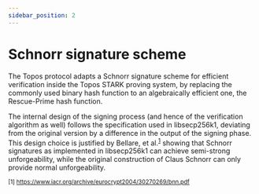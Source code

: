 ```yaml
---
sidebar_position: 2
---
```


# Schnorr signature scheme

The Topos protocol adapts a Schnorr signature scheme for efficient verification inside the Topos STARK proving system, by replacing the commonly used binary hash function to an algebraically efficient one, the Rescue-Prime hash function.

The internal design of the signing process (and hence of the verification algorithm as well) follows the specification used in libsecp256k1, deviating from the original version by a difference in the output of the signing phase. This design choice is justified by Bellare, et al.<sup>[1](#ref-a)</sup> showing that Schnorr signatures as implemented in libsecp256k1 can achieve semi-strong unforgeability, while the original construction of Claus Schnorr can only provide normal unforgeability.

<sub>[1] <a id="ref-1" href="https://www.iacr.org/archive/eurocrypt2004/30270269/bnn.pdf">https://www.iacr.org/archive/eurocrypt2004/30270269/bnn.pdf</a></sub>
